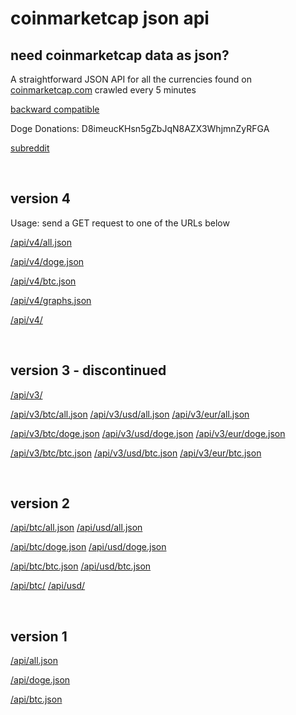 # coinmarketcap json api #

need coinmarketcap data as json?
--------------------------------

A straightforward JSON API for all the currencies found on [coinmarketcap.com](http://coinmarketcap.com/ "coinmarketcap.com") crawled every 5 minutes

[backward compatible](http://coinmarketcap.northpole.ro/doc.html "backward compatible")

Doge Donations: D8imeucKHsn5gZbJqN8AZX3WhjmnZyRFGA

[subreddit](http://www.reddit.com/r/coinmarketcapjson/)

<br />

version 4
---------

Usage: send a GET request to one of the URLs below

[/api/v4/all.json](http://coinmarketcap.northpole.ro/api/v4/all.json)

[/api/v4/doge.json](http://coinmarketcap.northpole.ro/api/v4/doge.json)

[/api/v4/btc.json](http://coinmarketcap.northpole.ro/api/v4/btc.json)

[/api/v4/graphs.json](http://coinmarketcap.northpole.ro/api/v4/graphs.json)

[/api/v4/](http://coinmarketcap.northpole.ro/api/v4)

<br />

version 3 - discontinued
---------

[/api/v3/](http://coinmarketcap.northpole.ro/api/v3/)

[/api/v3/btc/all.json](http://coinmarketcap.northpole.ro/api/v3/btc/all.json)
[/api/v3/usd/all.json](http://coinmarketcap.northpole.ro/api/v3/usd/all.json)
[/api/v3/eur/all.json](http://coinmarketcap.northpole.ro/api/v3/eur/all.json)

[/api/v3/btc/doge.json](http://coinmarketcap.northpole.ro/api/v3/btc/doge.json)
[/api/v3/usd/doge.json](http://coinmarketcap.northpole.ro/api/v3/usd/doge.json)
[/api/v3/eur/doge.json](http://coinmarketcap.northpole.ro/api/v3/eur/doge.json)

[/api/v3/btc/btc.json](http://coinmarketcap.northpole.ro/api/v3/btc/btc.json)
[/api/v3/usd/btc.json](http://coinmarketcap.northpole.ro/api/v3/usd/btc.json)
[/api/v3/eur/btc.json](http://coinmarketcap.northpole.ro/api/v3/eur/btc.json)

<br />

version 2
---------

[/api/btc/all.json](http://coinmarketcap.northpole.ro/api/btc/all.json)
[/api/usd/all.json](http://coinmarketcap.northpole.ro/api/usd/all.json)

[/api/btc/doge.json](http://coinmarketcap.northpole.ro/api/btc/doge.json)
[/api/usd/doge.json](http://coinmarketcap.northpole.ro/api/usd/doge.json)

[/api/btc/btc.json](http://coinmarketcap.northpole.ro/api/btc/btc.json)
[/api/usd/btc.json](http://coinmarketcap.northpole.ro/api/usd/btc.json)

[/api/btc/](http://coinmarketcap.northpole.ro/api/btc/)
[/api/usd/](http://coinmarketcap.northpole.ro/api/usd/)

<br />

version 1
---------

[/api/all.json](http://coinmarketcap.northpole.ro/api/all.json)

[/api/doge.json](http://coinmarketcap.northpole.ro/api/doge.json)

[/api/btc.json](http://coinmarketcap.northpole.ro/api/btc.json)
